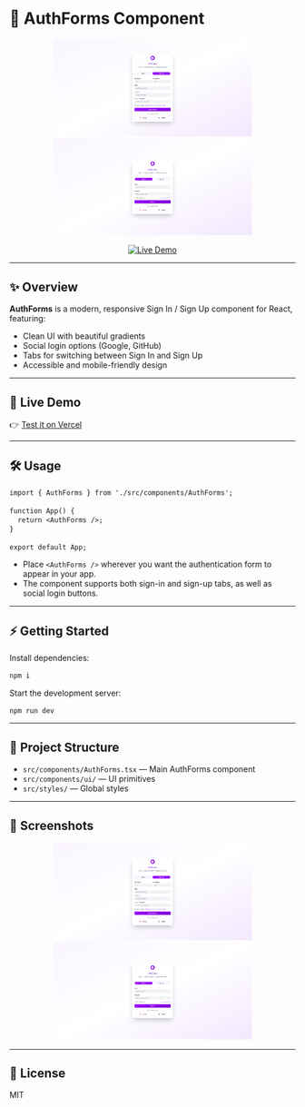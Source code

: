 # 🚀 AuthForms Component

<p align="center">
  <img src="./assets/screenshot/SignUp.png" alt="Signup Form Screenshot" width="350"/>
  <img src="./assets/screenshot/SignIn.png" alt="SignIn Form Screenshot" width="350"/>
</p>

<p align="center">
  <a href="https://sign-in-sign-up-react-rjji.vercel.app" target="_blank">
    <img src="https://img.shields.io/badge/Live%20Demo-Visit-green?style=for-the-badge&logo=vercel" alt="Live Demo"/>
  </a>
</p>

---

## ✨ Overview

**AuthForms** is a modern, responsive Sign In / Sign Up component for React, featuring:

- Clean UI with beautiful gradients
- Social login options (Google, GitHub)
- Tabs for switching between Sign In and Sign Up
- Accessible and mobile-friendly design

---

## 🚦 Live Demo

👉 [Test it on Vercel](https://sign-in-sign-up-react-rjji.vercel.app)

---

## 🛠️ Usage

```tsx
import { AuthForms } from './src/components/AuthForms';

function App() {
  return <AuthForms />;
}

export default App;
```

- Place `<AuthForms />` wherever you want the authentication form to appear in your app.
- The component supports both sign-in and sign-up tabs, as well as social login buttons.

---

## ⚡ Getting Started

Install dependencies:

```bash
npm i
```

Start the development server:

```bash
npm run dev
```

---

## 📁 Project Structure

- `src/components/AuthForms.tsx` — Main AuthForms component
- `src/components/ui/` — UI primitives
- `src/styles/` — Global styles

---

## 📸 Screenshots

<p align="center">
  <img src="./assets/screenshot/SignUp.png" alt="Signup Form Screenshot" width="350"/>
  <img src="./assets/screenshot/SignIn.png" alt="SignIn Form Screenshot" width="350"/>
</p>

---

## 📝 License

MIT
  